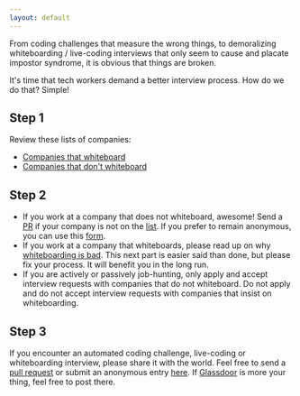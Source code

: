 ```yaml
---
layout: default
---
```


From coding challenges that measure the wrong things, to demoralizing
whiteboarding / live-coding interviews that only seem to cause and placate
impostor syndrome, it is obvious that things are broken.

It's time that tech workers demand a better interview process. How do we do
that? Simple!

## Step 1
Review these lists of companies:

- [Companies that whiteboard](/companies-that-whiteboard.html)
- [Companies that don't whiteboard](/companies-that-dont-whiteboard.html)

## Step 2
- If you work at a company that does not whiteboard, awesome! Send
  a [PR](https://github.com/cheesesashimi/theywhiteboardedme) if your company
  is not on the [list](/companies-that-dont-whiteboard.html). If you prefer
  to remain anonymous, you can use this
  [form](https://goo.gl/forms/Usy158YeCBA99wT53).
- If you work at a company that whiteboards, please read up on why
  [whiteboarding is bad](/faq.html). This next part is easier said than done,
  but please fix your process. It will benefit you in the long run.
- If you are actively or passively job-hunting, only apply and accept interview
  requests with companies that do not whiteboard. Do not apply and do not
  accept interview requests with companies that insist on whiteboarding.

## Step 3

If you encounter an automated coding challenge, live-coding or whiteboarding
interview, please share it with the world. Feel free to send
a [pull request](https://github.com/cheesesashimi/theywhiteboardedme) or submit an
anonymous entry [here](https://goo.gl/forms/Usy158YeCBA99wT53). If
[Glassdoor](http://www.glassdoor.com) is more your thing, feel free to post
there.
